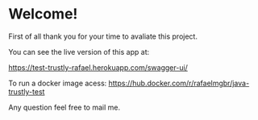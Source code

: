 # Welcome!

First of all thank you for your time to avaliate this project.

You can see the live version of this app at:

https://test-trustly-rafael.herokuapp.com/swagger-ui/

To run a docker image acess:
https://hub.docker.com/r/rafaelmgbr/java-trustly-test

Any question feel free to mail me.
